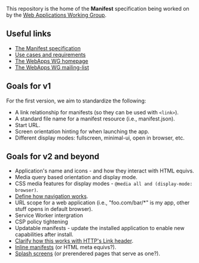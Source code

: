 This repository is the home of the **Manifest** specification being worked on by 
the [Web Applications Working Group](http://www.w3.org/2008/webapps/).

## Useful links
* [The Manifest specification](http://w3c.github.io/manifest/)
* [Use cases and requirements](http://w3c-webmob.github.io/installable-webapps/) 
* [The WebApps WG homepage](http://www.w3.org/2008/webapps/)
* [The WebApps WG mailing-list](http://lists.w3.org/Archives/Public/public-webapps/)

## Goals for v1

For the first version, we aim to standardize the following: 

* A link relationship for manifests (so they can be used with `<link>`).
* A standard file name for a manifest resource (i.e., manifest.json).  
* Start URL.
* Screen orientation hinting for when launching the app.
* Different display modes: fullscreen, minimal-ui, open in browser, etc.


## Goals for v2 and beyond
* Application's name and icons - and how they interact with HTML equivs.
* Media query based orientation and display mode.
* CSS media features for display modes - `@media all and (display-mode: browser)`.
* [Define how navigation works](https://github.com/w3c/manifest/issues/142).
* URL scope for a web application (i.e., "foo.com/bar/*" is my app, other stuff opens in default browser).
* Service Worker intergration
* CSP policy tightening
* Updatable manifests - update the installed application to enable new capabilities after install.
* [Clarify how this works with HTTP's Link header](https://github.com/w3c/manifest/issues/98).
* [Inline manifests](https://github.com/w3c/manifest/issues/91) (or HTML meta equivs?).
* [Splash screens](https://github.com/w3c/manifest/issues/9) (or prerendered pages that serve as one?).
